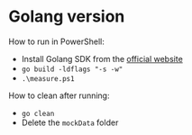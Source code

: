 # Golang version

How to run in PowerShell:

- Install Golang SDK from the [official website](https://go.dev/doc/install)
- `go build -ldflags "-s -w"`
- `.\measure.ps1`

How to clean after running:

- `go clean`
- Delete the `mockData` folder
